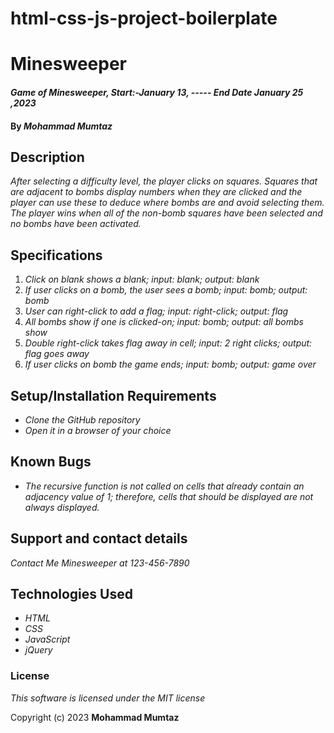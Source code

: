 # html-css-js-project-boilerplate
# Minesweeper

#### _Game of Minesweeper, Start:-January 13, ----- End Date January 25 ,2023_

#### By _**Mohammad Mumtaz**_

## Description

_After selecting a difficulty level, the player clicks on squares. Squares that are adjacent to bombs display numbers when they are clicked and the player can use these to deduce where bombs are and avoid selecting them. The player wins when all of the non-bomb squares have been selected and no bombs have been activated._

## Specifications

1. _Click on blank shows a blank; input: blank; output: blank_
2. _If user clicks on a bomb, the user sees a bomb; input: bomb; output: bomb_
3. _User can right-click to add a flag; input: right-click; output: flag_
4. _All bombs show if one is clicked-on; input: bomb; output: all bombs show_
5. _Double right-click takes flag away in cell; input: 2 right clicks; output: flag goes away_
6. _If user clicks on bomb the game ends; input: bomb; output: game over_


## Setup/Installation Requirements

* _Clone the GitHub repository_
* _Open it in a browser of your choice_

## Known Bugs

* _The recursive function is not called on cells that already contain an adjacency value of 1; therefore, cells that should be displayed are not always displayed._

## Support and contact details

_Contact Me Minesweeper at 123-456-7890_

## Technologies Used

* _HTML_
* _CSS_
* _JavaScript_
* _jQuery_


### License

*This software is licensed under the MIT license*

Copyright (c) 2023 **Mohammad Mumtaz**
